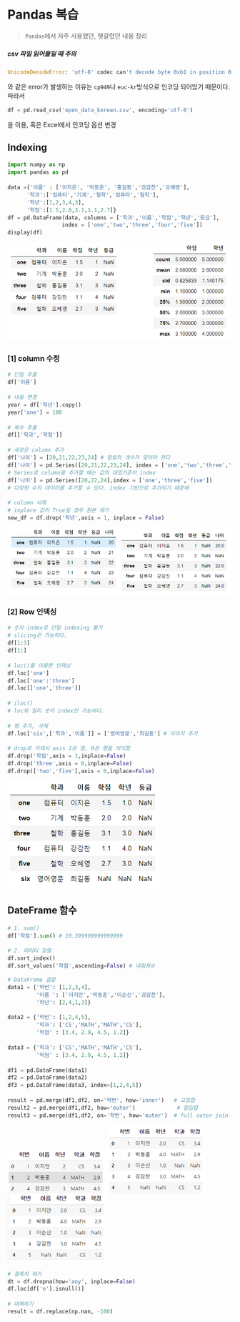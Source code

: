 # Pandas 복습

> `Pandas`에서 자주 사용했던, 헷갈렸던 내용 정리



##### csv 파일 읽어들일 때 주의

```python
UnicodeDecodeError: 'utf-8' codec can't decode byte 0xb1 in position 0: invalid start byte
```

와 같은 error가 발생하는 이유는 `cp949`나 `euc-kr`방식으로 인코딩 되어있기 때문이다. 따라서

```python
df = pd.read_csv('open_data_korean.csv', encoding='utf-8')
```

을 이용, 혹은 Excel에서 인코딩 옵션 변경



## Indexing

```python
import numpy as np
import pandas as pd

data ={'이름' : ['이지은', '박동훈', '홍길동','강감찬','오혜영'],
      '학과':['컴퓨터','기계','철학','컴퓨터','철학'],
      '학년':[1,2,3,4,3],
      '학점':[1.5,2.0,3.1,1.1,2.7]}
df = pd.DataFrame(data, columns = ['학과','이름','학점','학년','등급'],
                 index = ['one','two','three','four','five'])
display(df)
```

![image-20211102151419842](markdown-images/image-20211102151419842.png)

### [1] column 수정

```python
# 단일 추출
df['이름']

# 내용 변경
year = df['학년'].copy()
year['one'] = 100

# 복수 추출
df[['학과','학점']]

# 새로운 column 추가
df['나이'] = [20,21,22,23,24] # 칼럼의 개수가 맞아야 한다
df['나이'] = pd.Series([20,21,22,23,24], index = ['one','two','three','four','five'])
# Series로 column을 추가할 때는 값의 대입기준이 index
df['나이'] = pd.Series([20,22,24],index = ['one','three','five'])
# 다양한 수의 데이터를 추가할 수 있다. index 기반으로 추가되기 때문에

# column 삭제
# inplace 값이 True일 경우 원본 제거
new_df = df.drop('학년',axis = 1, inplace = False)

```

![image-20211102152105549](markdown-images/image-20211102152105549.png)

### [2] Row 인덱싱

```python
# 숫자 index로 단일 indexing 불가
# slicing은 가능하다.
df[1:3]
df[1:]

# loc()를 이용한 인덱싱
df.loc['one']
df.loc['one':'three']
df.loc[['one','three']]

# iloc()
# loc와 달리 숫자 index만 가능하다.

# 행 추가, 삭제
df.loc['six',['학과','이름']] = ['영어영문','최길동'] # 이미지 추가

# drop로 삭제시 axis 1은 열, 0은 행을 의미함
df.drop('학점',axis = 1,inplace=False)
df.drop('three',axis = 0,inplace=False)
df.drop(['two','five'],axis = 0,inplace=False)
```

![image-20211102152854506](markdown-images/image-20211102152854506.png)



## DateFrame 함수

```python
# 1. sum()
df['학점'].sum() # 10.399999999999999

# 2. 데이터 정렬
df.sort_index()
df.sort_values('학점',ascending=False) # 내림차순
```

```python
# DataFrame 결합
data1 = {'학번': [1,2,3,4],
         '이름 ': ['이지안','박동훈','이순신','강감찬'], 
         '학년': [2,4,1,3]}

data2 = {'학번': [1,2,4,5],
         '학과': ['CS','MATH','MATH','CS'],
         '학점' : [3.4, 2.9, 4.5, 1.2]}

data3 = {'학과': ['CS','MATH','MATH','CS'],
         '학점' : [3.4, 2.9, 4.5, 1.2]}

df1 = pd.DataFrame(data1)
df2 = pd.DataFrame(data2)
df3 = pd.DataFrame(data3, index=[1,2,4,5])

result = pd.merge(df1,df2, on='학번', how='inner')   # 교집합
result2 = pd.merge(df1,df2, how='outer')             # 합집합
result3 = pd.merge(df1,df2, on='학번', how='outer')  # full outer join
```

<img src="markdown-images/image-20211102153727390.png" alt="image-20211102153727390" style="zoom:80%;" /><img src="markdown-images/image-20211102153736143.png" alt="image-20211102153736143" style="zoom:80%;" /> <img src="markdown-images/image-20211102153745336.png" alt="image-20211102153745336" style="zoom:80%;" /> 

```python
# 결측치 제거
dt = df.dropna(how='any', inplace=False)
df.loc[df['e'].isnull()]

# 대체하기
result = df.replace(np.nan, -100)
```



